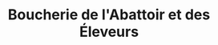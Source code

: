 ---
title: "Boucherie de l'Abattoir et des Éleveurs"
url: /fleurance/boucherie-de-labattoir-et-des-eleveurs/
shop: Metzgerei
---